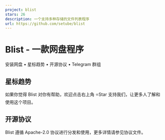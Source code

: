 ```yaml
---
project: blist
stars: 26
description: 一个支持多种存储的文件列表程序
url: https://github.com/setube/blist
---
```


Blist - 一款网盘程序
==============

安装网盘 • 星标趋势 • 开源协议 • Telegram 群组

星标趋势
----

如果你觉得 Blist 对你有帮助，欢迎点击右上角 ⭐Star 支持我们，让更多人了解和使用这个项目。

开源协议
----

Blist 遵循 Apache-2.0 协议进行分发和使用，更多详情请参见协议文件。
